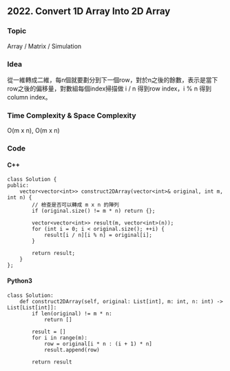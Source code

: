 ##  2022. Convert 1D Array Into 2D Array

### Topic
Array / Matrix / Simulation

### Idea
從一維轉成二維，每n個就要劃分到下一個row，對於n之後的餘數，表示是當下row之後的偏移量，對數組每個index掃描做  i / n 得到row index，i % n 得到column index。

### Time Complexity & Space Complexity
O(m x n), O(m x n)

### Code

#### C++
```
class Solution {
public:
    vector<vector<int>> construct2DArray(vector<int>& original, int m, int n) {
        // 檢查是否可以轉成 m x n 的陣列
        if (original.size() != m * n) return {};

        vector<vector<int>> result(m, vector<int>(n));
        for (int i = 0; i < original.size(); ++i) {
            result[i / n][i % n] = original[i];
        }

        return result;
    }
};
```

#### Python3
```
class Solution:
    def construct2DArray(self, original: List[int], m: int, n: int) -> List[List[int]]:
        if len(original) != m * n:
            return []

        result = []
        for i in range(m):
            row = original[i * n : (i + 1) * n]
            result.append(row)
        
        return result

```
